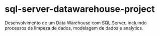 # sql-server-datawarehouse-project
Desenvolvimento de um Data Warehouse com SQL Server, incluindo processos de limpeza de dados, modelagem de dados e analytics.
